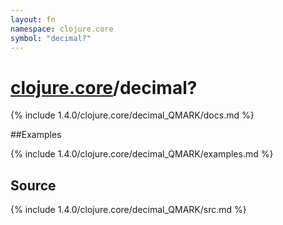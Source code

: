 ```yaml
---
layout: fn
namespace: clojure.core
symbol: "decimal?"
---
```


# [clojure.core](../)/decimal?

{% include 1.4.0/clojure.core/decimal_QMARK/docs.md %}

##Examples

{% include 1.4.0/clojure.core/decimal_QMARK/examples.md %}
## Source
{% include 1.4.0/clojure.core/decimal_QMARK/src.md %}

